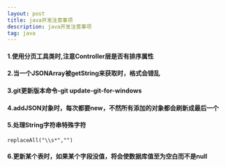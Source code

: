```yaml
---
layout: post
title: java开发注意事项
description: java开发注意事项
tag: java
---
```


#### 1.使用分页工具类时,注意Controller层是否有排序属性

#### 2.当一个JSONArray被getString来获取时，格式会错乱

#### 3.git更新版本命令-git update-git-for-windows

#### 4.addJSON对象时，每次都要new，不然所有添加的对象都会刷新成最后一个

#### 5.处理String字符串特殊字符

```
replaceAll("\\s*","")
```

#### 6.更新某个表时，如果某个字段没值，将会使数据库值至为空白而不是null